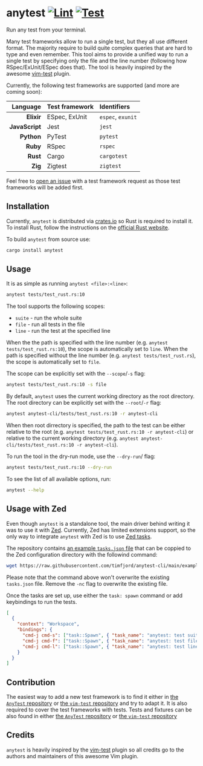# anytest [![Lint](https://github.com/timfjord/anytest-cli/actions/workflows/lint.yml/badge.svg)](https://github.com/timfjord/anytest-cli/actions/workflows/lint.yml) [![Test](https://github.com/timfjord/anytest-cli/actions/workflows/test.yml/badge.svg)](https://github.com/timfjord/anytest-cli/actions/workflows/test.yml)

<!-- markdownlint-enable -->

Run any test from your terminal.

Many test frameworks allow to run a single test, but they all use different format. The majority require to build quite complex queries that are hard to type and even remember. This tool aims to provide a unified way to run a single test by specifying only the file and the line number (following how RSpec/ExUnit/ESpec does that).
The tool is heavily inspired by the awesome [vim-test](https://github.com/vim-test/vim-test) plugin.

Currently, the following test frameworks are supported (and more are coming soon):

|       Language | Test framework | Identifiers       |
| -------------: | :------------- | :---------------- |
|     **Elixir** | ESpec, ExUnit  | `espec`, `exunit` |
| **JavaScript** | Jest           | `jest`            |
|     **Python** | PyTest         | `pytest`          |
|       **Ruby** | RSpec          | `rspec`           |
|       **Rust** | Cargo          | `cargotest`       |
|        **Zig** | Zigtest        | `zigtest`         |

Feel free to [open an issue](https://github.com/timfjord/anytest-cli/issues/new) with a test framework request as those test frameworks will be added first.

## Installation

Currently, `anytest` is distributed via [crates.io](https://crates.io/crates/anytest) so Rust is required to install it.
To install Rust, follow the instructions on the [official Rust website](https://www.rust-lang.org/tools/install).

To build `anytest` from source use:

```sh
cargo install anytest
```

## Usage

It is as simple as running `anytest <file>:<line>`:

```sh
anytest tests/test_rust.rs:10
```

The tool supports the following scopes:

- `suite` - run the whole suite
- `file` - run all tests in the file
- `line` - run the test at the specified line

When the the path is specified with the line number (e.g. `anytest tests/test_rust.rs:10`), the scope is automatically set to `line`.
When the path is specified without the line number (e.g. `anytest tests/test_rust.rs`), the scope is automatically set to `file`.

The scope can be explicitly set with the `--scope`/`-s` flag:

```sh
anytest tests/test_rust.rs:10 -s file
```

By default, `anytest` uses the current working directory as the root directory. The root directory can be explicitly set with the `--root`/`-r` flag:

```sh
anytest anytest-cli/tests/test_rust.rs:10 -r anytest-cli
```

When then root dirrectory is specified, the path to the test can be either relative to the root (e.g. `anytest tests/test_rust.rs:10 -r anytest-cli`) or relative to the current working directory (e.g. `anytest anytest-cli/tests/test_rust.rs:10 -r anytest-cli`).

To run the tool in the dry-run mode, use the `--dry-run`/ flag:

```sh
anytest tests/test_rust.rs:10 --dry-run
```

To see the list of all available options, run:

```sh
anytest --help
```

## Usage with Zed

Even though `anytest` is a standalone tool, the main driver behind writing it was to use it with [Zed](https://zed.dev).
Currently, Zed has limited extensions support, so the only way to integrate `anytest` with Zed is to use [Zed tasks](https://zed.dev/docs/tasks).

The repository contains [an example `tasks.json` file](https://github.com/timfjord/anytest-cli/blob/main/examples/tasks.json) that can be coppied to the Zed configuration directory with the followind command:

```sh
wget https://raw.githubusercontent.com/timfjord/anytest-cli/main/examples/tasks.json -O ~/.config/zed/tasks.json -nc
```

Please note that the command above won't overwrite the existing `tasks.json` file. Remove the `-nc` flag to overwrite the existing file.

Once the tasks are set up, use either the `task: spawn` command or add keybindings to run the tests.

```json
[
  {
    "context": "Workspace",
    "bindings": {
      "cmd-j cmd-s": ["task::Spawn", { "task_name": "anytest: test suite" }],
      "cmd-j cmd-f": ["task::Spawn", { "task_name": "anytest: test file" }],
      "cmd-j cmd-l": ["task::Spawn", { "task_name": "anytest: test line" }]
    }
  }
]
```

## Contribution

The easiest way to add a new test framework is to find it either in [the `AnyTest` repository](https://github.com/timfjord/AnyTest/tree/main/plugin/test_frameworks) or [the `vim-test` repository](https://github.com/vim-test/vim-test/tree/master/autoload/test) and try to adapt it.
It is also required to cover the test frameworks with tests. Tests and fixtures can be also found in either [the `AnyTest` repository](https://github.com/timfjord/AnyTest/tree/main/tests/test_frameworks) or [the `vim-test` repository](https://github.com/vim-test/vim-test/tree/master/spec)

## Credits

`anytest` is heavily inspired by the [vim-test](https://github.com/vim-test/vim-test) plugin so all credits go to the authors and maintainers of this awesome Vim plugin.
